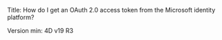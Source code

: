Title: How do I get an OAuth 2.0 access token from the Microsoft identity platform?

Version min: 4D v19 R3